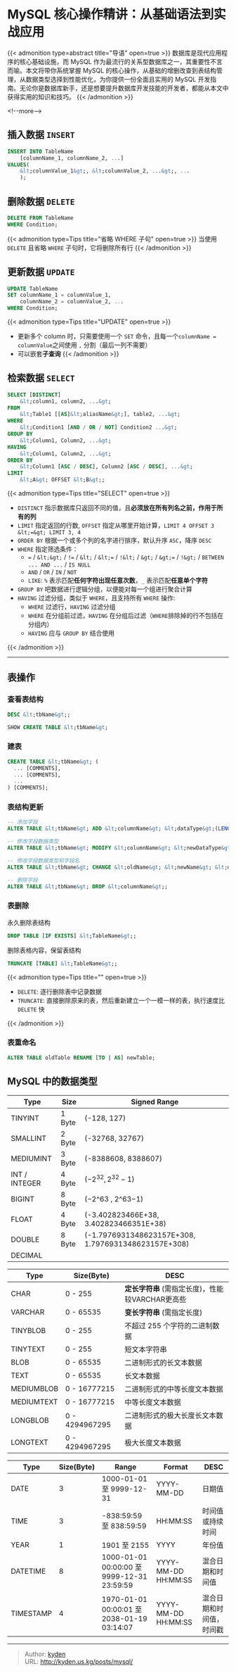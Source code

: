 # MySQL 核心操作精讲：从基础语法到实战应用


{{&lt; admonition type=abstract title=&#34;导语&#34; open=true &gt;}}
数据库是现代应用程序的核心基础设施，而 MySQL 作为最流行的关系型数据库之一，其重要性不言而喻。本文将带你系统掌握 MySQL 的核心操作，从基础的增删改查到表结构管理，从数据类型选择到性能优化，为你提供一份全面且实用的 MySQL 开发指南。无论你是数据库新手，还是想要提升数据库开发技能的开发者，都能从本文中获得实用的知识和技巧。
{{&lt; /admonition &gt;}}

&lt;!--more--&gt;

## 插入数据 `INSERT`

```sql
INSERT INTO TableName
    [columnName_1, columnName_2, ...]
VALUES(
    &lt;columnValue_1&gt;, &lt;columnValue_2, ...&gt;, ...
    );
```

## 删除数据 `DELETE`

```sql
DELETE FROM TableName
WHERE Condition;
```

{{&lt; admonition type=Tips title=&#34;省略 WHERE 子句&#34; open=true &gt;}}
当使用 `DELETE` 且省略 `WHERE` 子句时，它将删除所有行
{{&lt; /admonition &gt;}}

## 更新数据 `UPDATE`

```sql
UPDATE TableName
SET columnName_1 = columnValue_1,
    columnName_2 = columnValue_2, ...
WHERE Condition;
```

{{&lt; admonition type=Tips title=&#34;UPDATE&#34; open=true &gt;}}

- 更新多个 column 时，只需要使用一个 `SET` 命令，且每一个`columnName = columnValue`之间使用 `,` 分割（最后一列不需要）
- 可以嵌套**子查询**
{{&lt; /admonition &gt;}}

## 检索数据 `SELECT`

```sql
SELECT [DISTINCT]
    &lt;column1, column2, ...&gt;
FROM
    &lt;Table1 [[AS]&lt;aliasName&gt;], table2, ...&gt;
WHERE
    &lt;Condition1 [AND / OR / NOT] Condition2 ...&gt;
GROUP BY
    &lt;Column1, Column2, ...&gt;
HAVING
    &lt;Column1, Column2, ...&gt;
ORDER BY
    &lt;Column1 [ASC / DESC], Column2 [ASC / DESC], ...&gt;
LIMIT
    &lt;A&gt; OFFSET &lt;B&gt;;
```

{{&lt; admonition type=Tips title=&#34;SELECT&#34; open=true &gt;}}

- `DISTINCT` 指示数据库只返回不同的值，且**必须放在所有列名之前，作用于所有的列**
- `LIMIT` 指定返回的行数, `OFFSET` 指定从哪里开始计算，`LIMIT 4 OFFSET 3 &lt;=&gt; LIMIT 3, 4`
- `ORDER BY` 根据一个或多个列的名字进行排序，默认升序 `ASC`，降序 `DESC`
- `WHERE` 指定筛选条件：
  - `=` / `&lt;&gt;` / `!=` / `&lt;` / `&lt;=` / `!&lt;` / `&gt;` /
`&gt;=` / `!&gt;` / `BETWEEN ... AND ...` / `IS NULL`
  - `AND` / `OR` / `IN` / `NOT`
  - `LIKE`: `%` 表示匹配**任何字符出现任意次数**，`_` 表示匹配**任意单个字符**
- `GROUP BY` 吧数据进行逻辑分组，以便能对每一个组进行聚合计算
- `HAVING` 过滤分组，类似于 `WHERE`，且支持所有 `WHERE` 操作:
  - `WHERE` 过滤行，`HAVING` 过滤分组
  - `WHERE` 在分组前过滤，`HAVING` 在分组后过滤（`WHERE`排除掉的行不包括在分组内）
  - `HAVING` 应与 `GROUP BY` 结合使用

{{&lt; /admonition &gt;}}

---

## 表操作

### 查看表结构

```sql
DESC &lt;tbName&gt;;

SHOW CREATE TABLE &lt;tbName&gt;
```

### 建表

```SQL
CREATE TABLE &lt;tbName&gt; (
  ... [COMMENTS],
  ... [COMMENTS],
  ...
) [COMMENTS];
```

### 表结构更新

```SQL
-- 添加字段
ALTER TABLE &lt;tbName&gt; ADD &lt;columnName&gt; &lt;dataType&gt;(LENGTH) [&lt;COMMENT&gt; &#39;comments&#39;] [CONSTRAINT];

-- 修改字段数据类型
ALTER TABLE &lt;tbName&gt; MODIFY &lt;columnName&gt; &lt;newDataType&gt;(LENGTH);

-- 修改字段数据类型和字段名
ALTER TABLE &lt;tbName&gt; CHANGE &lt;oldName&gt; &lt;newName&gt; &lt;dataType&gt;(LENGTH) [COMMENT &#39;comments&#39;][CONSTRAINT];

-- 删除字段
ALTER TABLE &lt;tbName&gt; DROP &lt;columnName&gt;;
```

### 表删除

永久删除表结构

```SQL
DROP TABLE [IF EXISTS] &lt;TableName&gt;;
```

删除表格内容，保留表结构

```SQL
TRUNCATE [TABLE] &lt;TableName&gt;;
```

{{&lt; admonition type=Tips title=&#34;&#34; open=true &gt;}}

- `DELETE`: 逐行删除表中记录数据
- `TRUNCATE`: 直接删除原来的表，然后重新建立一个一模一样的表，执行速度比 `DELETE` 快

{{&lt; /admonition &gt;}}

### 表重命名

```SQL
ALTER TABLE oldTable RENAME [TO | AS] newTable;
```

## MySQL 中的数据类型

| Type | Size | Signed Range |
| --- | --- | --- |
| TINYINT | 1 Byte | (-128, 127) |
| SMALLINT | 2 Byte | (-32768, 32767) |
| MEDIUMINT | 3 Byte | (-8388608, 8388607) |
| INT / INTEGER | 4 Byte | $(−2^32, 2^32−1)$ |
| BIGINT | 8 Byte | (−2^63 , 2^63−1) |
| FLOAT | 4 Byte | (-3.402823466E&#43;38, 3.402823466351E&#43;38) |
| DOUBLE | 8 Byte | (-1.7976931348623157E&#43;308, 1.7976931348623157E&#43;308) |
| DECIMAL | | |

| Type | Size(Byte) | DESC |
| --- | --- | --- |
| CHAR | 0 - 255 | **定长字符串** (需指定长度)，性能较VARCHAR更高些 |
| VARCHAR | 0 - 65535 | **变长字符串** (需指定长度) |
| TINYBLOB | 0 - 255 | 不超过 255 个字符的二进制数据 |
| TINYTEXT | 0 - 255 | 短文本字符串 |
| BLOB | 0 - 65535 | 二进制形式的长文本数据 |
| TEXT | 0 - 65535 | 长文本数据 |
| MEDIUMBLOB | 0 - 16777215 | 二进制形式的中等长度文本数据 |
| MEDIUMTEXT | 0 - 16777215 | 中等长度文本数据 |
| LONGBLOB | 0 - 4294967295 | 二进制形式的极大长度长文本数据 |
| LONGTEXT | 0 - 4294967295 | 极大长度文本数据 |

| Type | Size(Byte) | Range | Format | DESC |
| --- | --- | --- | --- | --- |
| DATE | 3 | 1000-01-01 至 9999-12-31 | YYYY-MM-DD | 日期值 |
| TIME | 3 | -838:59:59 至 838:59:59 | HH:MM:SS | 时间值或持续时间 |
| YEAR | 1 | 1901 至 2155 | YYYY | 年份值 |
| DATETIME | 8 | 1000-01-01 00:00:00 至 9999-12-31 23:59:59 | YYYY-MM-DD HH:MM:SS	| 混合日期和时间值 |
| TIMESTAMP | 4 | 1970-01-01 00:00:01 至 2038-01-19 03:14:07 | YYYY-MM-DD HH:MM:SS | 混合日期和时间值，时间戳 |


---

> Author: [kyden](https:github.com/kydance)  
> URL: http://kyden.us.kg/posts/mysql/  


